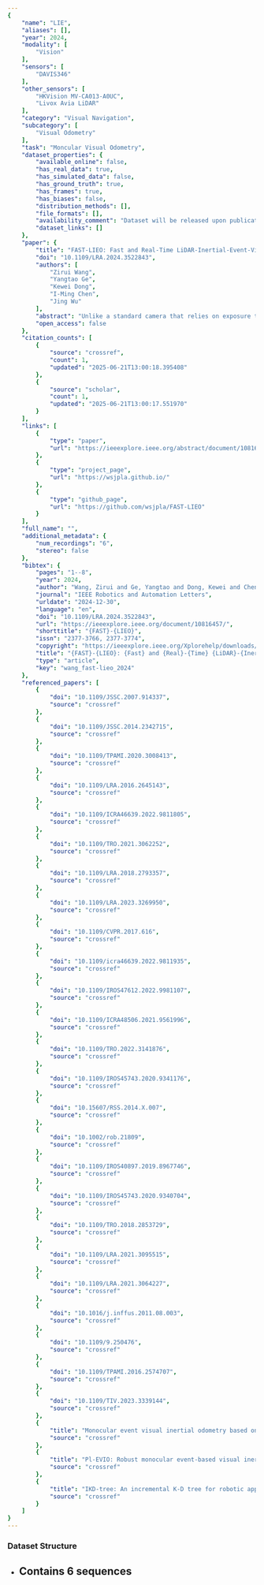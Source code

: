 ```yaml
---
{
    "name": "LIE",
    "aliases": [],
    "year": 2024,
    "modality": [
        "Vision"
    ],
    "sensors": [
        "DAVIS346"
    ],
    "other_sensors": [
        "HKVision MV-CA013-A0UC",
        "Livox Avia LiDAR"
    ],
    "category": "Visual Navigation",
    "subcategory": [
        "Visual Odometry"
    ],
    "task": "Moncular Visual Odometry",
    "dataset_properties": {
        "available_online": false,
        "has_real_data": true,
        "has_simulated_data": false,
        "has_ground_truth": true,
        "has_frames": true,
        "has_biases": false,
        "distribution_methods": [],
        "file_formats": [],
        "availability_comment": "Dataset will be released upon publication",
        "dataset_links": []
    },
    "paper": {
        "title": "FAST-LIEO: Fast and Real-Time LiDAR-Inertial-Event-Visual Odometry",
        "doi": "10.1109/LRA.2024.3522843",
        "authors": [
            "Zirui Wang",
            "Yangtao Ge",
            "Kewei Dong",
            "I-Ming Chen",
            "Jing Wu"
        ],
        "abstract": "Unlike a standard camera that relies on exposure to obtain output frame by frame, an event camera only outputs an event when the change of brightness intensity in a pixel exceeds a threshold, and the outputs of different pixels are independent to each other. Benefited from its bio-inspired design, event camera has the advantages of low latency and high dynamic range. The researches on multi-sensor fusion with event camera are few so far. In this paper, we propose FAST-LIEO, a framework for fast and real-time LiDAR-inertial-event odometry. The framework tightly fuses LiDAR and event camera measurements without any feature extraction or matching. Besides, our system supports both LIEO and LIEVO (extended with RGB camera fusion). We design a novel EIO subsystem for LiDAR-event fusion. The EIO subsystem maintains a semi-dense event map and estimates the state by aligning the event representation to map. The semi-dense event map is built from LiDAR points by utilizing the edge information and temporal information provided by event representations. Besides testing our method on public benchmark dataset, we also collected real-world data by utilizing our sensor suite and conducted experiments on our self-captured dataset. The experiment results show the high robustness and accuracy of our method in challenging conditions with high real-time ability. To the best of our knowledge, our FAST-LIEO is the first system that can tightly fuse LiDAR, IMU, event camera and standard camera measurements in simultaneously localization and mapping. The source code of FAST-LIEO and our dataset are available at: https://github.com/wsjpla/FAST-LIEO.",
        "open_access": false
    },
    "citation_counts": [
        {
            "source": "crossref",
            "count": 1,
            "updated": "2025-06-21T13:00:18.395408"
        },
        {
            "source": "scholar",
            "count": 1,
            "updated": "2025-06-21T13:00:17.551970"
        }
    ],
    "links": [
        {
            "type": "paper",
            "url": "https://ieeexplore.ieee.org/abstract/document/10816457"
        },
        {
            "type": "project_page",
            "url": "https://wsjpla.github.io/"
        },
        {
            "type": "github_page",
            "url": "https://github.com/wsjpla/FAST-LIEO"
        }
    ],
    "full_name": "",
    "additional_metadata": {
        "num_recordings": "6",
        "stereo": false
    },
    "bibtex": {
        "pages": "1--8",
        "year": 2024,
        "author": "Wang, Zirui and Ge, Yangtao and Dong, Kewei and Chen, I-Ming and Wu, Jing",
        "journal": "IEEE Robotics and Automation Letters",
        "urldate": "2024-12-30",
        "language": "en",
        "doi": "10.1109/LRA.2024.3522843",
        "url": "https://ieeexplore.ieee.org/document/10816457/",
        "shorttitle": "{FAST}-{LIEO}",
        "issn": "2377-3766, 2377-3774",
        "copyright": "https://ieeexplore.ieee.org/Xplorehelp/downloads/license-information/IEEE.html",
        "title": "{FAST}-{LIEO}: {Fast} and {Real}-{Time} {LiDAR}-{Inertial}-{Event}-{Visual} {Odometry}",
        "type": "article",
        "key": "wang_fast-lieo_2024"
    },
    "referenced_papers": [
        {
            "doi": "10.1109/JSSC.2007.914337",
            "source": "crossref"
        },
        {
            "doi": "10.1109/JSSC.2014.2342715",
            "source": "crossref"
        },
        {
            "doi": "10.1109/TPAMI.2020.3008413",
            "source": "crossref"
        },
        {
            "doi": "10.1109/LRA.2016.2645143",
            "source": "crossref"
        },
        {
            "doi": "10.1109/ICRA46639.2022.9811805",
            "source": "crossref"
        },
        {
            "doi": "10.1109/TRO.2021.3062252",
            "source": "crossref"
        },
        {
            "doi": "10.1109/LRA.2018.2793357",
            "source": "crossref"
        },
        {
            "doi": "10.1109/LRA.2023.3269950",
            "source": "crossref"
        },
        {
            "doi": "10.1109/CVPR.2017.616",
            "source": "crossref"
        },
        {
            "doi": "10.1109/icra46639.2022.9811935",
            "source": "crossref"
        },
        {
            "doi": "10.1109/IROS47612.2022.9981107",
            "source": "crossref"
        },
        {
            "doi": "10.1109/ICRA48506.2021.9561996",
            "source": "crossref"
        },
        {
            "doi": "10.1109/TRO.2022.3141876",
            "source": "crossref"
        },
        {
            "doi": "10.1109/IROS45743.2020.9341176",
            "source": "crossref"
        },
        {
            "doi": "10.15607/RSS.2014.X.007",
            "source": "crossref"
        },
        {
            "doi": "10.1002/rob.21809",
            "source": "crossref"
        },
        {
            "doi": "10.1109/IROS40897.2019.8967746",
            "source": "crossref"
        },
        {
            "doi": "10.1109/IROS45743.2020.9340704",
            "source": "crossref"
        },
        {
            "doi": "10.1109/TRO.2018.2853729",
            "source": "crossref"
        },
        {
            "doi": "10.1109/LRA.2021.3095515",
            "source": "crossref"
        },
        {
            "doi": "10.1109/LRA.2021.3064227",
            "source": "crossref"
        },
        {
            "doi": "10.1016/j.inffus.2011.08.003",
            "source": "crossref"
        },
        {
            "doi": "10.1109/9.250476",
            "source": "crossref"
        },
        {
            "doi": "10.1109/TPAMI.2016.2574707",
            "source": "crossref"
        },
        {
            "doi": "10.1109/TIV.2023.3339144",
            "source": "crossref"
        },
        {
            "title": "Monocular event visual inertial odometry based on event-corner using sliding windows graph-based optimization",
            "source": "crossref"
        },
        {
            "title": "Pl-EVIO: Robust monocular event-based visual inertial odometry with point and line features",
            "source": "crossref"
        },
        {
            "title": "IKD-tree: An incremental K-D tree for robotic applications",
            "source": "crossref"
        }
    ]
}
---
```



### Dataset Structure
- Contains 6 sequences
	-